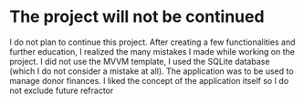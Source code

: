 # The project will not be continued

I do not plan to continue this project. After creating a few functionalities and further education, I realized the many mistakes I made while working on the project. I did not use the MVVM template, I used the SQLite database (which I do not consider a mistake at all). The application was to be used to manage donor finances. I liked the concept of the application itself so I do not exclude future refractor
